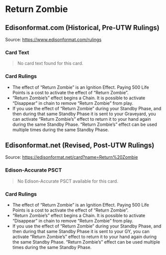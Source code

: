 # Return Zombie

## Edisonformat.com (Historical, Pre-UTW Rulings)

Source: https://www.edisonformat.com/rulings

### Card Text

> No card text found for this card.

### Card Rulings

*   The effect of “Return Zombie” is an Ignition Effect. Paying 500 Life Points is a cost to activate the effect of “Return Zombie”.
*   “Return Zombie’s” effect begins a Chain. It is possible to activate “Disappear” in chain to remove “Return Zombie” from play.
*   If you use the effect of “Return Zombie” during your Standby Phase, and then during that same Standby Phase it is sent to your Graveyard, you can activate “Return Zombie’s” effect to return it to your hand again during the same Standby Phase. “Return Zombie’s” effect can be used multiple times during the same Standby Phase.

## Edisonformat.net (Revised, Post-UTW Rulings)

Source: https://edisonformat.net/card?name=Return%20Zombie

### Edison-Accurate PSCT

> No Edison-Accurate PSCT available for this card.

### Card Rulings

*   The effect of “Return Zombie” is an Ignition Effect. Paying 500 Life Points is a cost to activate the effect of “Return Zombie”.
*   “Return Zombie’s” effect begins a Chain. It is possible to activate “Disappear” in chain to remove “Return Zombie” from play.
*   If you use the effect of “Return Zombie” during your Standby Phase, and then during that same Standby Phase it is sent to your GY, you can activate “Return Zombie’s” effect to return it to your hand again during the same Standby Phase. “Return Zombie’s” effect can be used multiple times during the same Standby Phase.
            